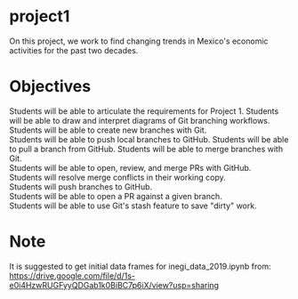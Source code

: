 # project1
On this project, we work to find changing trends in Mexico's economic activities for the past two decades.

# Objectives
Students will be able to articulate the requirements for Project 1.	
Students will be able to draw and interpret diagrams of Git branching workflows.	
Students will be able to create new branches with Git.	
Students will be able to push local branches to GitHub.	
Students will be able to pull a branch from GitHub.	
Students will be able to merge branches with Git.	
Students will be able to open, review, and merge PRs with GitHub.	
Students will resolve merge conflicts in their working copy.	
Students will push branches to GitHub.	
Students will be able to open a PR against a given branch.	
Students will be able to use Git's stash feature to save "dirty" work.	

# Note
 It is suggested to get initial data frames for inegi_data_2019.ipynb from: https://drive.google.com/file/d/1s-e0i4HzwRUGFyyQDGab1k0BiBC7p6iX/view?usp=sharing
